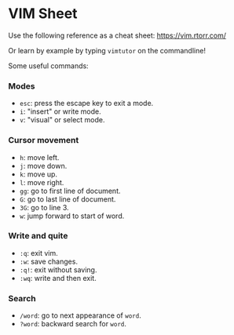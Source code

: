 # VIM Sheet

Use the following reference as a cheat sheet: https://vim.rtorr.com/ 

Or learn by example by typing `vimtutor` on the commandline!

Some useful commands:

### Modes

* `esc`: press the escape key to exit a mode.
* `i`: "insert" or write mode.
* `v`: "visual" or select mode.

### Cursor movement

* `h`: move left.
* `j`: move down.
* `k`: move up.
* `l`: move right.
* `gg`: go to first line of document.
* `G`: go to last line of document. 
* `3G`: go to line 3. 
* `w`: jump forward to start of word.

### Write and quite

* `:q`: exit vim.
* `:w`: save changes.
* `:q!`: exit without saving.
* `:wq`: write and then exit.

### Search

* `/word`: go to next appearance of `word`.
* `?word`: backward search for `word`.
